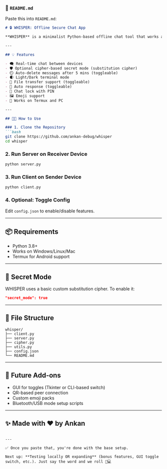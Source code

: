 

### 📄 `README.md`

Paste this into `README.md`:

````markdown
# 🔒 WHISPER: Offline Secure Chat App

**WHISPER** is a minimalist Python-based offline chat tool that works across PC and mobile using Termux. You can chat securely using LAN, Wi-Fi hotspot, Bluetooth, or USB — even without internet!

---

## 💡 Features

- 🗨️ Real-time chat between devices
- 🛡️ Optional cipher-based secret mode (substitution cipher)
- ⏲️ Auto-delete messages after 5 mins (toggleable)
- 🌒 Light/Dark terminal mode
- 📁 File transfer support (toggleable)
- 🤖 Auto response (toggleable)
- 🔐 Chat lock with PIN
- 🖼️ Emoji support
- 📱 Works on Termux and PC

---

## 🧑‍💻 How to Use

### 1. Clone the Repository
```bash
git clone https://github.com/ankan-debug/whisper
cd whisper
````

### 2. Run Server on Receiver Device

```bash
python server.py
```

### 3. Run Client on Sender Device

```bash
python client.py
```

### 4. Optional: Toggle Config

Edit `config.json` to enable/disable features.

---

## 📦 Requirements

* Python 3.8+
* Works on Windows/Linux/Mac
* Termux for Android support

---

## 🔐 Secret Mode

WHISPER uses a basic custom substitution cipher.
To enable it:

```json
"secret_mode": true
```

---

## 📂 File Structure

```
whisper/
├── client.py
├── server.py
├── cipher.py
├── utils.py
├── config.json
└── README.md
```

---

## 🧪 Future Add-ons

* GUI for toggles (Tkinter or CLI-based switch)
* QR-based peer connection
* Custom emoji packs
* Bluetooth/USB mode setup scripts

---

## ✨ Made with ❤️ by Ankan

```

---

✅ Once you paste that, you're done with the base setup.

Next up: **Testing locally OR expanding** (bonus features, GUI toggle switch, etc.). Just say the word and we roll 🛞💻
```
